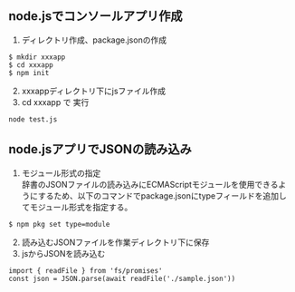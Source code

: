 ## node.jsでコンソールアプリ作成

1. ディレクトリ作成、package.jsonの作成  
```
$ mkdir xxxapp
$ cd xxxapp
$ npm init
```
2. xxxappディレクトリ下にjsファイル作成
3. cd xxxapp で 実行  
```
node test.js
```

## node.jsアプリでJSONの読み込み
1. モジュール形式の指定  
辞書のJSONファイルの読み込みにECMAScriptモジュールを使用できるようにするため、以下のコマンドでpackage.jsonにtypeフィールドを追加してモジュール形式を指定する。
```
$ npm pkg set type=module
```
2. 読み込むJSONファイルを作業ディレクトリ下に保存
3. jsからJSONを読み込む  
```
import { readFile } from 'fs/promises'
const json = JSON.parse(await readFile('./sample.json'))
```